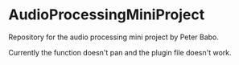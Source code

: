 # AudioProcessingMiniProject
Repository for the audio processing mini project by Peter Babo.

Currently the function doesn't pan and the plugin file doesn't work.
